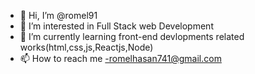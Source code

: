 - 👋 Hi, I’m @romel91
- 👀 I’m interested in Full Stack web Development
- 🌱 I’m currently learning front-end devlopments related works(html,css,js,Reactjs,Node)
- 📫 How to reach me -romelhasan741@gmail.com

<!---
romel91/romel91 is a ✨ special ✨ repository because its `README.md` (this file) appears on your GitHub profile.
You can click the Preview link to take a look at your changes.
--->
